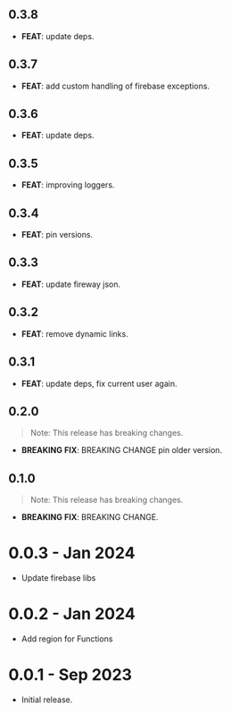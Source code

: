 ## 0.3.8

 - **FEAT**: update deps.

## 0.3.7

 - **FEAT**: add custom handling of firebase exceptions.

## 0.3.6

 - **FEAT**: update deps.

## 0.3.5

 - **FEAT**: improving loggers.

## 0.3.4

 - **FEAT**: pin versions.

## 0.3.3

 - **FEAT**: update fireway json.

## 0.3.2

 - **FEAT**: remove dynamic links.

## 0.3.1

 - **FEAT**: update deps, fix current user again.

## 0.2.0

> Note: This release has breaking changes.

 - **BREAKING** **FIX**: BREAKING CHANGE pin older version.

## 0.1.0

> Note: This release has breaking changes.

 - **BREAKING** **FIX**: BREAKING CHANGE.

# 0.0.3 - Jan 2024

- Update firebase libs

# 0.0.2 - Jan 2024

- Add region for Functions

# 0.0.1 - Sep 2023

- Initial release.
